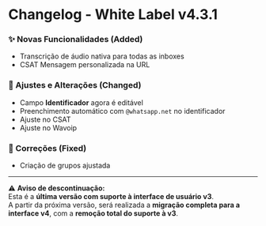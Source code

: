 # Changelog - White Label v4.3.1

### ✨ Novas Funcionalidades (Added)

- Transcrição de áudio nativa para todas as inboxes
- CSAT Mensagem personalizada na URL

### 🚸 Ajustes e Alterações (Changed)

- Campo **Identificador** agora é editável  
- Preenchimento automático com `@whatsapp.net` no identificador  
- Ajuste no CSAT  
- Ajuste no Wavoip

### 🐛 Correções (Fixed)

- Criação de grupos ajustada

---

⚠️ **Aviso de descontinuação:**  
Esta é a **última versão com suporte à interface de usuário v3**.  
A partir da próxima versão, será realizada a **migração completa para a interface v4**, com a **remoção total do suporte à v3**.

